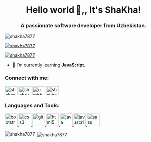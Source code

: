 <h1 align="center">Hello world 👋,, It's ShaKha!</h1>
<h3 align="center">A passionate software developer from Uzbekistan.</h3>

<p align="left"> <img src="https://komarev.com/ghpvc/?username=shakha7877&label=Profile%20views&color=0e75b6&style=flat" alt="shakha7877" /> </p>

<p align="left"> <a href="https://github.com/ryo-ma/github-profile-trophy"><img src="https://github-profile-trophy.vercel.app/?username=shakha7877" alt="shakha7877" /></a> </p>

<p align="left"> <a href="https://twitter.com/shakha7877" target="blank"><img src="https://img.shields.io/twitter/follow/shakha7877?logo=twitter&style=for-the-badge" alt="shakha7877" /></a> </p>

- 🌱 I’m currently learning **JavaScript.**

<h3 align="left">Connect with me:</h3>
<p align="left">
<a href="https://twitter.com/shakha7877" target="blank"><img align="center" src="https://cdn.jsdelivr.net/npm/simple-icons@3.0.1/icons/twitter.svg" alt="shakha7877" height="30" width="40" /></a>
<a href="https://linkedin.com/in/shohruh-umirbekov-a73206182" target="blank"><img align="center" src="https://cdn.jsdelivr.net/npm/simple-icons@3.0.1/icons/linkedin.svg" alt="shohruh-umirbekov-a73206182" height="30" width="40" /></a>
<a href="https://fb.com/umirbekov.shohrux" target="blank"><img align="center" src="https://cdn.jsdelivr.net/npm/simple-icons@3.0.1/icons/facebook.svg" alt="umirbekov.shohrux" height="30" width="40" /></a>
<a href="https://instagram.com/shakha243" target="blank"><img align="center" src="https://cdn.jsdelivr.net/npm/simple-icons@3.0.1/icons/instagram.svg" alt="shakha243" height="30" width="40" /></a>
</p>

<h3 align="left">Languages and Tools:</h3>
<p align="left"> <a href="https://getbootstrap.com" target="_blank"> <img src="https://devicons.github.io/devicon/devicon.git/icons/bootstrap/bootstrap-plain.svg" alt="bootstrap" width="40" height="40"/> </a> <a href="https://www.w3schools.com/css/" target="_blank"> <img src="https://devicons.github.io/devicon/devicon.git/icons/css3/css3-original-wordmark.svg" alt="css3" width="40" height="40"/> </a> <a href="https://git-scm.com/" target="_blank"> <img src="https://www.vectorlogo.zone/logos/git-scm/git-scm-icon.svg" alt="git" width="40" height="40"/> </a> <a href="https://www.w3.org/html/" target="_blank"> <img src="https://devicons.github.io/devicon/devicon.git/icons/html5/html5-original-wordmark.svg" alt="html5" width="40" height="40"/> </a> <a href="https://www.java.com" target="_blank"> <img src="https://devicons.github.io/devicon/devicon.git/icons/java/java-original-wordmark.svg" alt="java" width="40" height="40"/> </a> <a href="https://developer.mozilla.org/en-US/docs/Web/JavaScript" target="_blank"> <img src="https://devicons.github.io/devicon/devicon.git/icons/javascript/javascript-original.svg" alt="javascript" width="40" height="40"/> </a> <a href="https://sass-lang.com" target="_blank"> <img src="https://devicons.github.io/devicon/devicon.git/icons/sass/sass-original.svg" alt="sass" width="40" height="40"/> </a> </p>

<p><img align="left" src="https://github-readme-stats.vercel.app/api/top-langs?username=shakha7877&show_icons=true&locale=en&layout=compact" alt="shakha7877" /></p>

<p>&nbsp;<img align="center" src="https://github-readme-stats.vercel.app/api?username=shakha7877&show_icons=true&locale=en" alt="shakha7877" /></p>
